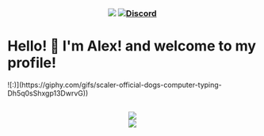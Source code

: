 <h3 align="center">
  <img src="https://img.shields.io/github/followers/Soullessly?label=Followers&style=for-the-badge&color=blue">
  <a href="https://discord.gg/skirts/" alt="Discord">
<img alt="Discord" src="https://img.shields.io/discord/907088745675763762?style=for-the-badge&color=blue">
  </a>
  <h1>Hello! 👋 I'm Alex! and welcome to my profile! </h1>
</h3>
![:)](https://giphy.com/gifs/scaler-official-dogs-computer-typing-Dh5q0sShxgp13DwrvG))

<h2 align="center">
  <a href="https://github.com/Soullessly">
    <img align="center" src="https://github-readme-stats.vercel.app/api/?username=Soullessly&show_icons=true&theme=synthwave">
  </a>
  <br>
  <a href="https://github.com/Soullessly">
    <img align="center" src="https://github-readme-stats.vercel.app/api/top-langs/?username=Soullessly&theme=synthwave">
  </a>
</h2>
<br>
